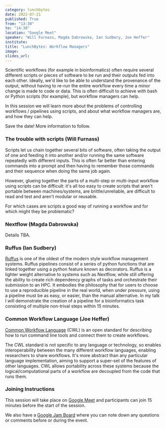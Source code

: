 ```yaml
---
category: lunchbytes
date: 2022-07-21
published: True
from: "13:30"
to: "14:30"
location: "Google Meet"
speaker: "Will Furnass, Magda Dabrowska, Ian Sudbery, Joe Heffer"
institute:
title: "LunchBytes: Workflow Managers"
image:
slides_url:
---
```


Scientific workflows (for example in bioinformatics) often require several different scripts or pieces of software to be run and their outputs fed into each other. Ideally, we'd like to be able to understand the provenance of the output, without having to re-run the entire workflow every time a minor change is made to code or data. This is often difficult to achieve with bash or Python scripts (for example), but workflow managers can help.

In this session we will learn more about the problems of controlling workflows / pipelines using scripts, and about what workflow managers are, and how they can help.

Save the date! More information to follow.

### The trouble with scripts (Will Furnass)

Scripts let us chain together several bits of software, often taking the output of one and feeding it into another and/or running the same software repeatedly with different inputs. This is often far better than entering commands into a prompt and then having to remember those commands and their sequence when doing the same job again.

However, glueing together the parts of a multi-step or multi-input workflow using scripts can be difficult: it's all too easy to create scripts that aren't portable between machines/systems, are brittle/unreliable, are difficult to read and test and aren't modular or reusable.

For which cases are scripts a good way of running a workflow and for which might they be problematic?

### Nextflow (Magda Dabrowska)

Details TBA.

### Ruffus (Ian Sudbery)

[Ruffus](http://www.ruffus.org.uk/) is one of the oldest of the modern style workflow management systems. Ruffus pipelines consist of a series of python functions that are linked together using a python feature known as decorators. Ruffus is a lighter weight alternative to systems such as Nextflow, while still offering the ability to create rich dependency graphs of tasks and orchestrate their submission to an HPC. It embodies the philosophy that for users to choose to use a reproducible pipeline in the real world, when under pressure, using a pipeline must be as easy, or easier, than the manual alternative. In my talk I will demonstrate the creation of a pipeline for a bioinformatics task consisting of multiple non-trival steps within 15 minutes. 

### Common Workflow Language (Joe Heffer)

[Common Workflow Language](https://www.commonwl.org/) (CWL) is an open standard for describing how to run command line tools and connect them to create workflows.

The CWL standard is not specific to any language or technology, so enables interoperability between the many different workflow languages, enabling researchers to share workflows. It's more abstract than any particular language implementation, aiming to support a super-set of the features of other languages. CWL allows portability across these systems because the logical/computational parts of a workflow are decoupled from the code that runs them.

### Joining Instructions

This session will take place on [Google Meet](https://meet.google.com/kuv-ecuk-eoz) and participants can join 15 minutes before the start of the session.

We also have a [Google Jam Board](https://jamboard.google.com/d/1c0DdvFEHmAVD7c5LYPLqWa5X9Q6kYecnic6eyqIW8V4) where you can note down any questions or comments before or during the event.
